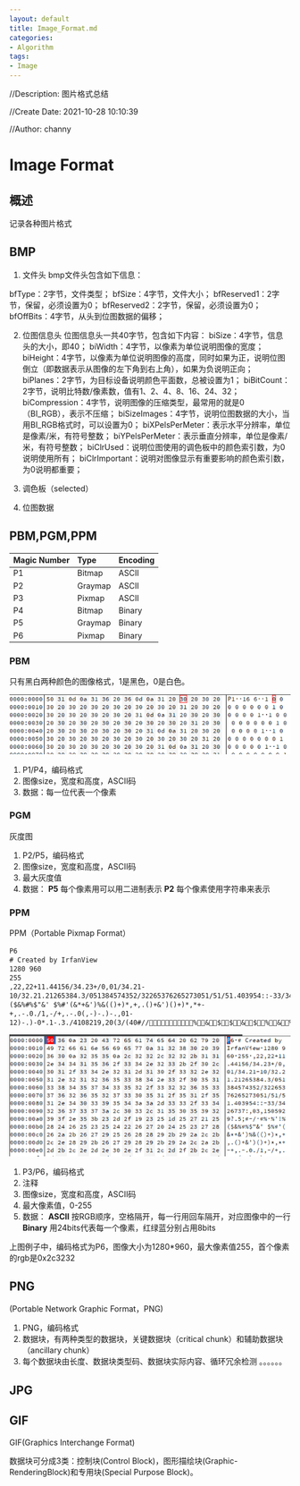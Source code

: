```yaml
---
layout: default
title: Image_Format.md
categories:
- Algorithm
tags:
- Image
---
```

//Description: 图片格式总结

//Create Date: 2021-10-28 10:10:39

//Author: channy

# Image Format

## 概述

记录各种图片格式

## BMP
1. 文件头
bmp文件头包含如下信息：

bfType：2字节，文件类型；
bfSize：4字节，文件大小；
bfReserved1：2字节，保留，必须设置为0；
bfReserved2：2字节，保留，必须设置为0；
bfOffBits：4字节，从头到位图数据的偏移；

2. 位图信息头
位图信息头一共40字节，包含如下内容：
biSize：4字节，信息头的大小，即40；
biWidth：4字节，以像素为单位说明图像的宽度；
biHeight：4字节，以像素为单位说明图像的高度，同时如果为正，说明位图倒立（即数据表示从图像的左下角到右上角），如果为负说明正向；
biPlanes：2字节，为目标设备说明颜色平面数，总被设置为1；
biBitCount：2字节，说明比特数/像素数，值有1、2、4、8、16、24、32；
biCompression：4字节，说明图像的压缩类型，最常用的就是0（BI_RGB），表示不压缩；
biSizeImages：4字节，说明位图数据的大小，当用BI_RGB格式时，可以设置为0；
biXPelsPerMeter：表示水平分辨率，单位是像素/米，有符号整数；
biYPelsPerMeter：表示垂直分辨率，单位是像素/米，有符号整数；
biClrUsed：说明位图使用的调色板中的颜色索引数，为0说明使用所有；
biClrImportant：说明对图像显示有重要影响的颜色索引数，为0说明都重要；

3. 调色板（selected）

4. 位图数据

## PBM,PGM,PPM

| Magic Number | Type |	Encoding |
|:---|:------|:---|
| P1 |	Bitmap |	ASCII |
| P2 | Graymap |	ASCII |
| P3 | 	Pixmap |	ASCII |
| P4 | Bitmap |	Binary |
| P5 |	Graymap |	Binary |
| P6 |	Pixmap |	Binary |

### PBM
只有黑白两种颜色的图像格式，1是黑色，0是白色。

![pbm](./imageFormat/pbm.png)

1. P1/P4，编码格式
1. 图像size，宽度和高度，ASCII码
1. 数据：每一位代表一个像素

### PGM
灰度图

1. P2/P5，编码格式
1. 图像size，宽度和高度，ASCII码
1. 最大灰度值
1. 数据：
**P5** 每个像素用可以用二进制表示
**P2** 每个像素使用字符串来表示

### PPM
PPM（Portable Pixmap Format）
```
P6
# Created by IrfanView
1280 960
255
,22,22+11.44156/34.23+/0,01/34.21-10/32.21.21265384.3/051384574352/32265376265273051/51/51.403954::-33/3426737:,03,1505929?.5;#-/#%%'!%($&%#%$"&' $%#'(&*+&')%&(()+)*,+,.()+&')()+)*,*+-+,.-.0./1,-/+,.-.0(,-)-.)-.,01-12)-.)-0*.1-.3./4108219,20(3/(40#//%&$$&$%&%#$#+"*%$%(*)
```

![ppm](./imageFormat/ppm.png)

1. P3/P6，编码格式
1. 注释
1. 图像size，宽度和高度，ASCII码
1. 最大像素值，0-255
1. 数据：
**ASCII** 按RGB顺序，空格隔开，每一行用回车隔开，对应图像中的一行  
**Binary** 用24bits代表每一个像素，红绿蓝分别占用8bits

上图例子中，编码格式为P6，图像大小为1280*960，最大像素值255，首个像素的rgb是0x2c3232


## PNG
(Portable Network Graphic Format，PNG)

1. PNG，编码格式
1. 数据块，有两种类型的数据块，关键数据块（critical chunk）和辅助数据块（ancillary chunk）
1. 每个数据块由长度、数据块类型码、数据块实际内容、循环冗余检测
。。。。。。

## JPG

## GIF
GIF(Graphics Interchange Format)

数据块可分成3类：控制块(Control Block)，图形描绘块(Graphic-RenderingBlock)和专用块(Special Purpose Block)。

